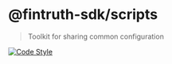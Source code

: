 # @fintruth-sdk/scripts

> Toolkit for sharing common configuration

[![Code Style](https://flat.badgen.net/badge/code%20style/prettier/ff69b4)](https://github.com/prettier/prettier)
